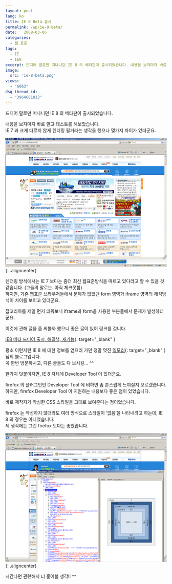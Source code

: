 ```yaml
---
layout: post
lang: ko
title: IE 8 Beta 출시
permalink: /wp/ie-8-beta/
date:   2008-03-06
categories:
  - 웹 표준
tags:
  - IE
  - IE8
excerpt: 드디어 말로만 떠나니던 IE 8 의 베타판이 출시되었습니다. 내용을 보자마자 바로 깔고 테스트를 해보았습니다. IE 7 과 크게 다르지 않게 렌더링 될거라는 생각을 했으나 몇가지 차이가 있더군요. 렌더링 방식에서는 IE 7 보다는 좀더 최신 웹표준방식을 따르고 있다라고 할 수 있을 것 같습니다. 하지만, 기존 웹표준 브라우저들에서 문제가 없었던 form 영역과 iframe 영역의 해석방식이 차이를 보이고 있더군요. 잡코리아를 제일 먼저 띄워보니 iframe과 form을 사용한 부분들에서 문제가 발생하더군요.[...]
image:
  src: 'ie-8-beta.png'
views:
  - "6063"
dsq_thread_id:
  - "3964681813"
---
```


드디어 말로만 떠나니던 IE 8 의 베타판이 출시되었습니다.
  
내용을 보자마자 바로 깔고 테스트를 해보았습니다.  
IE 7 과 크게 다르지 않게 렌더링 될거라는 생각을 했으나 몇가지 차이가 있더군요.

![IE8로 확인한 잡코리아](/assets/img/2008/ie8_jobkorea1.gif){: .aligncenter}

렌더링 방식에서는 IE 7 보다는 좀더 최신 웹표준방식을 따르고 있다라고 할 수 있을 것 같습니다. (그들의 말로는. 아직 체크못함)  
하지만, 기존 웹표준 브라우저들에서 문제가 없었던 form 영역과 iframe 영역의 해석방식이 차이를 보이고 있더군요.
  
잡코리아를 제일 먼저 띄워보니 iframe과 form을 사용한 부분들에서 문제가 발생하더군요.

이것에 관해 글을 좀 써볼까 했으니 좋은 글이 있어 링크를 겁니다.

[IE8 베타 드디어 출시, 해결책, 새기능](//ilmol.com/wp/2008/03/06/371/){: target="_blank" }

평소 이런저런 IE 8 에 대한 정보를 얻으러 가던 정말 멋진 [일모리](//ilmol.com){: target="_blank" }님의 블로그입니다.  
꼭 한번 방문하시고, 다른 글들도 다 보시길... ^^

한가지 덧붙이자면, IE 8 자체에 Developer Tool 이 있더군요.
  
firefox 의 플러그인인 Developer Tool 에 비하면 좀 촌스럽게 느껴질지 모르겠습니다.  
하지만, firefox Developer Tool 이 지원하는 내용보다 좋은 점이 있었습니다.
  
바로 제작자가 작성한 CSS 스타일을 그대로 보여준다는 점이었습니다.
  
firefox 는 작성하지 않더라도 여러 방식으로 스타일이 ‘없음’을 나타내려고 하는데, IE 8 의 경우는 아니었습니다.  
제 생각에는 그건 firefox 보다는 좋았습니다.

![IE8로 확인한 잡코리아와 개발자 툴](/assets/img/2008/ie8_jobkorea2.gif){: .aligncenter}

시간나면 관련해서 더 훑어볼 생각!! ^^